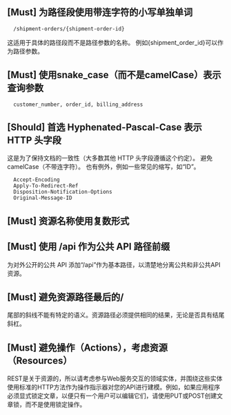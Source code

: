## [Must] 为路径段使用带连字符的小写单独单词
```
  /shipment-orders/{shipment-order-id}
```
这适用于具体的路径段而不是路径参数的名称。 例如{shipment_order_id}可以作为路径参数。

## [Must] 使用snake_case（而不是camelCase）表示查询参数
```
  customer_number, order_id, billing_address
```

## [Should]  首选 Hyphenated-Pascal-Case 表示 HTTP 头字段
这是为了保持文档的一致性（大多数其他 HTTP 头字段遵循这个约定）。 避免 camelCase（不带连字符）。 也有例外，例如一些常见的缩写，如“ID”。
```
  Accept-Encoding
  Apply-To-Redirect-Ref
  Disposition-Notification-Options
  Original-Message-ID
```

## [Must] 资源名称使用复数形式

## [Must] 使用 /api 作为公共 API 路径前缀
为对外公开的公共 API 添加“/api”作为基本路径，以清楚地分离公共和非公共API资源。

## [Must] 避免资源路径最后的/
尾部的斜线不能有特定的语义。资源路径必须提供相同的结果，无论是否具有结尾斜杠。

## [Must] 避免操作（Actions），考虑资源（Resources）
REST是关于资源的，所以请考虑参与Web服务交互的领域实体，并围绕这些实体使用标准的HTTP方法作为操作指示器对您的API进行建模。例如，如果应用程序必须显式锁定文章，以便只有一个用户可以编辑它们，请使用PUT或POST创建文章锁，而不是使用锁定操作。